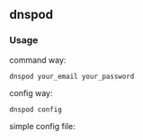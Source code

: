 ## dnspod


### Usage

command way:

    dnspod your_email your_password
    
config way:

    dnspod config

simple config file:

